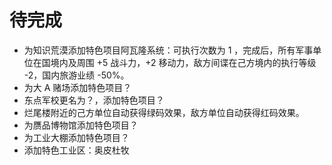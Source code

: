 # 待完成

- 为知识荒漠添加特色项目阿瓦隆系统：可执行次数为 1 ，完成后，所有军事单位在国境内及周围 +5 战斗力，+2 移动力，敌方间谍在己方境内的执行等级  -2，国内旅游业绩 -50%。
- 为大 A 赌场添加特色项目？
- 东点军校更名为？，添加特色项目？
- 烂尾楼附近的己方单位自动获得绿码效果，敌方单位自动获得红码效果。
- 为赝品博物馆添加特色项目？
- 为工业大棚添加特色项目？
- 添加特色工业区：奥皮杜牧
